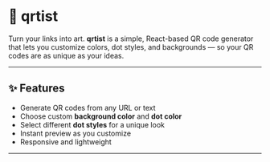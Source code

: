 # 🎨 qrtist

Turn your links into art. **qrtist** is a simple, React-based QR code generator that lets you customize colors, dot styles, and backgrounds — so your QR codes are as unique as your ideas.

---

## ✨ Features

- Generate QR codes from any URL or text
- Choose custom **background color** and **dot color**
- Select different **dot styles** for a unique look
- Instant preview as you customize
- Responsive and lightweight

---

